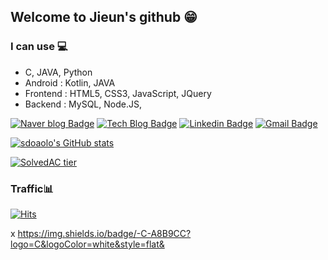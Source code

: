 ## Welcome to Jieun's github 😁



### I can use 💻
- C, JAVA, Python
- Android : Kotlin, JAVA 
- Frontend : HTML5, CSS3, JavaScript, JQuery
- Backend : MySQL, Node.JS, 

[![Naver blog Badge](https://img.shields.io/badge/-Naver%20blog-brightgreen?style=flat-square&logo=Naver&logoColor=white&link=https://blog.naver.com/wonwone567)](https://blog.naver.com/wonwone567)
[![Tech Blog Badge](http://img.shields.io/badge/-Tech%20blog-black?style=flat-square&logo=github&link=https://hyejinwon.github.io/)](https://hyejinwon.github.io/)
[![Linkedin Badge](https://img.shields.io/badge/-LinkedIn-blue?style=flat-square&logo=Linkedin&logoColor=white&link=https://www.linkedin.com/in/hyejin-won-0767971b7/)](https://www.linkedin.com/in/hyejin-won-0767971b7/)
[![Gmail Badge](https://img.shields.io/badge/Gmail-d14836?style=flat-square&logo=Gmail&logoColor=white&link=mailto:hyejini@kookmin.ac.kr)](mailto:hyejini@kookmin.ac.kr)




[![sdoaolo's GitHub stats](https://github-readme-stats.vercel.app/api?username=sdoaolo&show_icons=true&&theme=dracula&count_private=true)](https://github.com/sdoaolo/github-readme-stats)


[![SolvedAC tier](http://mazassumnida.wtf/api/v2/generate_badge?boj=kangjieun12)](https://solved.ac/kangjieun12) 

### Traffic📊

[![Hits](https://hits.seeyoufarm.com/api/count/incr/badge.svg?url=https%3A%2F%2Fgithub.com%2Fsdoaolo&count_bg=%23686FDD&title_bg=%23555555&icon=&icon_color=%23E7E7E7&title=hits&edge_flat=false)](https://hits.seeyoufarm.com)



x
https://img.shields.io/badge/-C-A8B9CC?logo=C&logoColor=white&style=flat&





<!--
**sdoaolo/sdoaolo** is a ✨ _special_ ✨ repository because its `README.md` (this file) appears on your GitHub profile.

Here are some ideas to get you started:

- 🔭 I’m currently working on ...
- 🌱 I’m currently learning ...
- 👯 I’m looking to collaborate on ...
- 🤔 I’m looking for help with ...
- 💬 Ask me about ...
- 📫 How to reach me: ...
- 😄 Pronouns: ...
- ⚡ Fun fact: ...
-->
